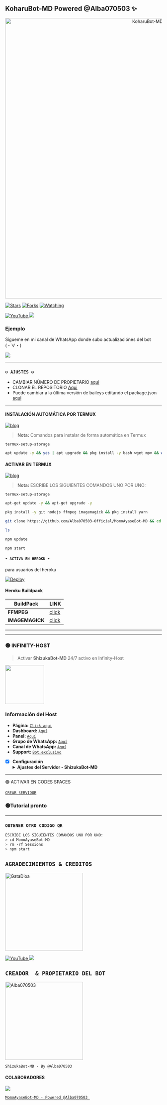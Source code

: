 ## KoharuBot-MD Powered @Alba070503 ✨

<p align="center">
<img src="https://files.catbox.moe/8oepmx.jpg" alt="KoharuBot-MD" width="900"/>
</p>

<a href="https://github.com/Alba070503-Official/ShizukaBot-MD"><img title="Stars" src="https://img.shields.io/github/stars/Alba070503-Official/ShizukaBot-MD?color=ff4500&style=flat-square" /></a>
<a href="https://github.com/zhwzein/Killua-Zoldyck/network/members"><img title="Forks" src="https://img.shields.io/github/forks/Alba070503-Official/ShizukaBot-MD?color=ff4500&style=flat-square" /></a>
<a href="https://github.com/zhwzein/Killua-Zoldyck/watchers"><img title="Watching" src="https://img.shields.io/github/watchers/Alba070503-Official/ShizukaBot-MD?label=watchers&color=ff4500&style=flat-square" /></a> <br>


<a href="https://www.youtube.com/@AlbaO7O503">
<img src="https://img.shields.io/badge/YouTube-FF0000?style=for-the-badge&logo=youtube&logoColor=white" alt="YouTube">
</a>
<a href="https://instagram.com/Alba070503">
<img src="https://img.shields.io/badge/Instagram-E4405F?style=for-the-badge&logo=instagram&logoColor=white">
</a>

### Ejemplo 
Sigueme en mi canal de WhatsApp donde subo actualizaciónes del bot (⁠・⁠∀⁠・⁠)

<a href="https://whatsapp.com/channel/0029VaAN15BJP21BYCJ3tH04">
  <img src="https://img.shields.io/badge/KoharuBot-MD-0a0a0a?style=for-the-badge&logo=whatsapp&logoColor=white">
</a>

***

### `⚙️ AJUSTES ⚙️`
- CAMBIAR NÚMERO DE PROPIETARIO [aqui](https://github.com/Alba070503-Official/MomoAyaseBot-MD/blob/main/config.js#L6)
- CLONAR EL REPOSITORIO [Aqui](https://github.com/Alba070503-Official/MomoAyaseBot-MD/fork)
- Puede cambiar a la última versión de baileys editando el package.json [aqui](https://github.com/Alba070503-Official/MomoAyaseBot-MD/blob/main/package.json#L42)
***

#### INSTALACIÓN AUTOMÁTICA POR TERMUX
[![blog](https://img.shields.io/badge/Instalacion-Automatica-FF0000?style=for-the-badge&logo=youtube&logoColor=white)](https://youtu.be/smoWgg28wPk?si=ck-t9tvKrJQ0yZbS?feature=share)

> **Nota:** Comandos para instalar de forma automática en Termux  
```bash
termux-setup-storage
```
```bash
apt update -y && yes | apt upgrade && pkg install -y bash wget mpv && wget -O - https://raw.githubusercontent.com/Alba070503-Official/MomoAyaseBot-MD/master/Momo.sh | bash
```

#### ACTIVAR EN TERMUX
[![blog](https://img.shields.io/badge/Instalacion-Manual-FF0000?style=for-the-badge&logo=youtube&logoColor=white)](https://youtu.be/qRb9ElGT8mM?si=XxSt-Y8CTQs1Imzl?feature=share)

> **Nota:** ESCRIBE LOS SIGUIENTES COMANDOS UNO POR UNO:
```bash
termux-setup-storage
```

```bash
apt-get update -y && apt-get upgrade -y
```

```bash
pkg install -y git nodejs ffmpeg imagemagick && pkg install yarn
```

```bash
git clone https://github.com/Alba070503-Official/MomoAyaseBot-MD && cd MomoAyaseBot-MD && yarn install && npm install
```

```bash
ls
```
```bash
npm update
```

```bash
npm start
```


#### `☂️ ACTIVA EN HEROKU ☂️`
para usuarios del heroku

[![Deploy](https://www.herokucdn.com/deploy/button.svg)](https://heroku.com/deploy?template=https://github.com/Alba070503-Official/ShizukaBot-MD)

#### Heroku Buildpack
| BuildPack | LINK |
|--------|--------|
| **FFMPEG** |[click](https://github.com/jonathanong/heroku-buildpack-ffmpeg-latest) |
| **IMAGEMAGICK** | [click](https://github.com/DuckyTeam/heroku-buildpack-imagemagick) |

***
----
### 🟢 INFINITY-HOST
> Activar **ShizukaBot-MD** 24/7 activo en Infinity-Host

<a href="https://dashboard.infinitywa.xyz"><img src="https://qu.ax/XLCK.jpg" height="125px"></a>
### Información del Host

- **Página:** [`Click aqui`](https://dashboard.infinitywa.xyz)
- **Dashboard:** [`Aquí`](https://dashboard.infinitywa.xyz)
- **Panel:** [`Aquí`](https://live.panel-infinitywa.store)
- **Grupo de WhatsApp:** [`Aquí`](https://chat.whatsapp.com/GQ82mPnSYnm0XL2hLPk7FV)
- **Canal de WhatsApp:** [`Aquí`](https://whatsapp.com/channel/0029Va4QjH7DeON0ePwzjS1A)
- **Support:** [`Bot exclusivo`](https://wa.me/message/FETBF7YBO37CG1)

- [x] **Configuración** <details><summary>**Ajustes del Servidor - ShizukaBot-MD**</summary><img src="https://qu.ax/cpgf.jpg"></details>
------------------------

🟢 ACTIVAR EN CODES SPACES 

[`CREAR SERVIDOR`](https://github.com/codespaces/new?skip_quickstart=true&machine=basicLinux32gb&repo=GataNina-Li/GataBot-MD&ref=main&geo=UsEast)
### 🟢Tutorial pronto 
----- 

### `OBTENER OTRO CODIGO QR`
```bash
ESCRIBE LOS SIGUIENTES COMANDOS UNO POR UNO:
> cd MomoAyaseBot-MD
> rm -rf Sessions
> npm start
```
## `AGRADECIMIENTOS & CREDITOS` 
<a href="https://github.com/GataNina-Li"><img src="https://avatars.githubusercontent.com/u/96250885?v=4" width="250" height="250" alt="GataDioa"/></a>

<a href="https://www.youtube.com/@gatadios">
<img src="https://img.shields.io/badge/YouTube-FF0000?style=for-the-badge&logo=youtube&logoColor=white" alt="YouTube">
</a>
<a href="https://instagram.com/gata_dios">
<img src="https://img.shields.io/badge/Instagram-E4405F?style=for-the-badge&logo=instagram&logoColor=white">
</a>

  ## `CREADOR  & PROPIETARIO DEL BOT` 
<a href="https://github.com/Alba070503"><img src="https://github.com/Alba070503.png" width="250" height="250" alt="Alba070503"/></a>

`ShizukaBot-MD - By @Alba070503 `
#### COLABORADORES 

<a href="https://github.com/Alba070503-Official/MomoAyaseBot-MD/graphs/contributors">
<img src="https://contrib.rocks/image?repo=Alba070503-Official/MomoAyaseBot-MD"
</a>

<!-- markdownlint-restore -->
<!-- prettier-ignore-end -->

<!-- ALL-CONTRIBUTORS-LIST:END -->
`MomoAyaseBot-MD - Powered @Alba070503 `
